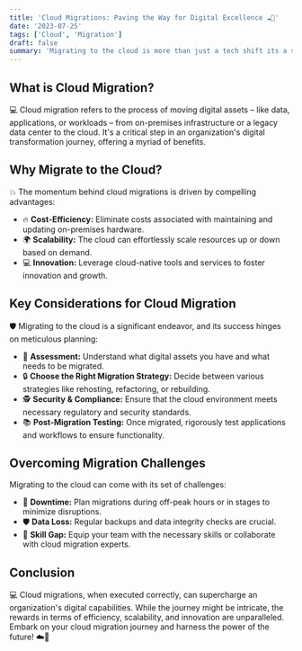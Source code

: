 ```yaml
---
title: 'Cloud Migrations: Paving the Way for Digital Excellence ☁️🚀'
date: '2023-07-25'
tags: ['Cloud', 'Migration']
draft: false
summary: 'Migrating to the cloud is more than just a tech shift its a strategic move that can redefine an organizations operational paradigm. Dive deep into the intricacies of cloud migrations and their transformative potential.'
---
```


## What is Cloud Migration?

💻 Cloud migration refers to the process of moving digital assets – like data, applications, or workloads – from on-premises infrastructure or a legacy data center to the cloud. It's a critical step in an organization's digital transformation journey, offering a myriad of benefits.

## Why Migrate to the Cloud?

💥 The momentum behind cloud migrations is driven by compelling advantages:

- 🔥 **Cost-Efficiency:** Eliminate costs associated with maintaining and updating on-premises hardware.
- 🌍 **Scalability:** The cloud can effortlessly scale resources up or down based on demand.
- 💻 **Innovation:** Leverage cloud-native tools and services to foster innovation and growth.

## Key Considerations for Cloud Migration

🛡️ Migrating to the cloud is a significant endeavor, and its success hinges on meticulous planning:

- 🔄 **Assessment:** Understand what digital assets you have and what needs to be migrated.
- 🔒 **Choose the Right Migration Strategy:** Decide between various strategies like rehosting, refactoring, or rebuilding.
- 🕵️ **Security & Compliance:** Ensure that the cloud environment meets necessary regulatory and security standards.
- 📚 **Post-Migration Testing:** Once migrated, rigorously test applications and workflows to ensure functionality.

## Overcoming Migration Challenges

Migrating to the cloud can come with its set of challenges:

- 🚀 **Downtime:** Plan migrations during off-peak hours or in stages to minimize disruptions.
- 🛡️ **Data Loss:** Regular backups and data integrity checks are crucial.
- 💼 **Skill Gap:** Equip your team with the necessary skills or collaborate with cloud migration experts.

## Conclusion

💻 Cloud migrations, when executed correctly, can supercharge an organization's digital capabilities. While the journey might be intricate, the rewards in terms of efficiency, scalability, and innovation are unparalleled. Embark on your cloud migration journey and harness the power of the future! ☁️🚀
